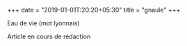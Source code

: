 +++
date = "2019-01-01T:20:20+05:30"
title = "gnaule"
+++

Eau de vie (mot lyonnais)
<!--more-->
Article en cours de rédaction

> 
